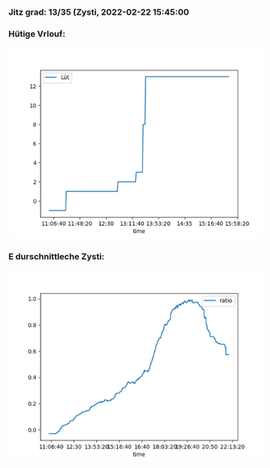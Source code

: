 ### Jitz grad: 13/35 (Zysti, 2022-02-22 15:45:00

### Hütige Vrlouf:
![Graph](Today.png)

### E durschnittleche Zysti:
![Graph](Zysti.png)